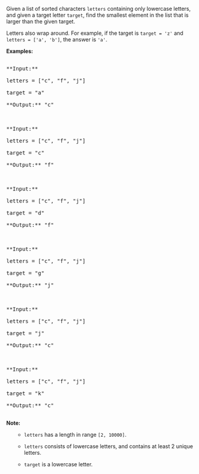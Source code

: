 

Given a list of sorted characters `letters` containing only lowercase letters, and given a target letter `target`, find the smallest element in the list that is larger than the given target.



Letters also wrap around.  For example, if the target is `target = 'z'` and `letters = ['a', 'b']`, the answer is `'a'`.


**Examples:**<br />
<pre>
**Input:**
letters = ["c", "f", "j"]
target = "a"
**Output:** "c"

**Input:**
letters = ["c", "f", "j"]
target = "c"
**Output:** "f"

**Input:**
letters = ["c", "f", "j"]
target = "d"
**Output:** "f"

**Input:**
letters = ["c", "f", "j"]
target = "g"
**Output:** "j"

**Input:**
letters = ["c", "f", "j"]
target = "j"
**Output:** "c"

**Input:**
letters = ["c", "f", "j"]
target = "k"
**Output:** "c"
</pre>


**Note:**<br>
<ol>
- `letters` has a length in range `[2, 10000]`.
- `letters` consists of lowercase letters, and contains at least 2 unique letters.
- `target` is a lowercase letter.
</ol>

